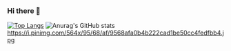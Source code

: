 ### Hi there 👋

<!--
**yeobee/yeobee** is a ✨ _special_ ✨ repository because its `README.md` (this file) appears on your GitHub profile.

Here are some ideas to get you started:

- 🔭 I’m currently working on ...
- 🌱 I’m currently learning ...
- 👯 I’m looking to collaborate on ...
- 🤔 I’m looking for help with ...
- 💬 Ask me about ...
- 📫 How to reach me: ...
- 😄 Pronouns: ...
- ⚡ Fun fact: ...
-->
[![Top Langs](https://github-readme-stats.vercel.app/api/top-langs/?username=yeobee)](https://github.com/yeobee/github-readme-stats)
![Anurag's GitHub stats](https://github-readme-stats.vercel.app/api?username=yeobee&show_icons=true&theme=radical)
https://i.pinimg.com/564x/95/68/af/9568afa0b4b222cad1be50cc4fedfbb4.jpg
